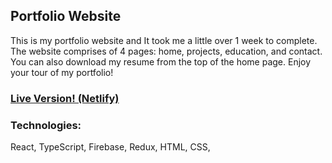 ## Portfolio Website
This is my portfolio website and It took me a little over 1 week to complete. The website comprises of 4 pages: home, projects, education, and contact. You can also download my resume from the top of the home page. Enjoy your tour of my portfolio!

### [Live Version! (Netlify)](https://khaledalhariri.com)

### Technologies:
React, TypeScript, Firebase, Redux, HTML, CSS, 
